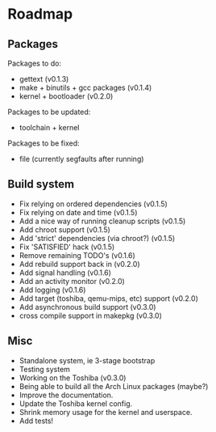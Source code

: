# Roadmap #

## Packages ##

Packages to do:
- gettext (v0.1.3)
- make + binutils + gcc packages (v0.1.4)
- kernel + bootloader (v0.2.0)

Packages to be updated:
- toolchain + kernel

Packages to be fixed:
- file (currently segfaults after running)


## Build system ##

- Fix relying on ordered dependencies (v0.1.5)
- Fix relying on date and time (v0.1.5)
- Add a nice way of running cleanup scripts (v0.1.5)
- Add chroot support (v0.1.5)
- Add 'strict' dependencies (via chroot?) (v0.1.5)
- Fix 'SATISFIED' hack (v0.1.5)
- Remove remaining TODO's (v0.1.6)
- Add rebuild support back in (v0.2.0)
- Add signal handling (v0.1.6)
- Add an activity monitor (v0.2.0)
- Add logging (v0.1.6)
- Add target (toshiba, qemu-mips, etc) support (v0.2.0)
- Add asynchronous build support (v0.3.0)
- cross compile support in makepkg (v0.3.0)


## Misc ##

- Standalone system, ie 3-stage bootstrap
- Testing system
- Working on the Toshiba (v0.3.0)
- Being able to build all the Arch Linux packages (maybe?)
- Improve the documentation.
- Update the Toshiba kernel config.
- Shrink memory usage for the kernel and userspace.
- Add tests!


